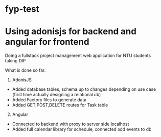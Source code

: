 # fyp-test

# Using adonisjs for backend and angular for frontend

Doing a fullstack project management web application for NTU students taking DIP

What is done so far:

1) AdonisJS
- Added database tables, schema up to changes depending on use case (first time actually designing a relational db)
- Added Factory files to generate data
- Added GET,POST,DELETE routes for Task table
2) Angular
- Connected to backend with proxy to server side localhost 
- Added full calendar library for schedule, connected add events to db 
